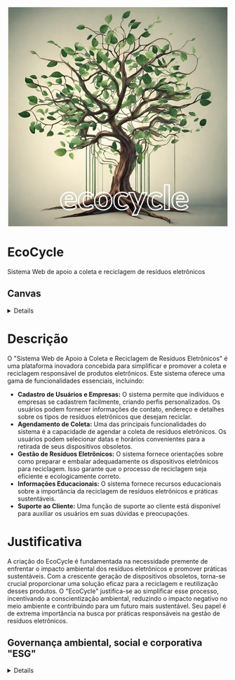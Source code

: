
<div align="center">
  <img src="https://github.com/ronaldllima/Projeto-EcoCycle/blob/main/ecoCycle.png">
</div>

<div align="left">
  <h1>EcoCycle</h1> 
  Sistema Web de apoio a coleta e reciclagem de resíduos eletrônicos
</div>

##  Canvas
<details>
  
  ![Canvas](canvas.png) 
  
</details>

<div align="left">
  <h1>Descrição</h1>
  <p>O "Sistema Web de Apoio à Coleta e Reciclagem de Resíduos Eletrônicos" é uma plataforma inovadora concebida para simplificar e promover a coleta e reciclagem responsável de produtos eletrônicos. Este sistema oferece uma gama de funcionalidades essenciais, incluindo: 
</p>
  <ul>
    <li>
      <b>Cadastro de Usuários e Empresas:</b> O sistema permite que indivíduos e empresas se cadastrem facilmente, criando perfis personalizados. Os usuários podem fornecer informações de contato, endereço e detalhes sobre os tipos de resíduos eletrônicos que desejam reciclar.
    </li>
    <li>
     <b>Agendamento de Coleta:</b> Uma das principais funcionalidades do sistema é a capacidade de agendar a coleta de resíduos eletrônicos. Os usuários podem selecionar datas e horários convenientes para a retirada de seus dispositivos obsoletos.
    </li>
    <!-- <li>
      <b>Acompanhamento da Coleta:</b> Os usuários podem acompanhar em o status da coleta agendada. Isso inclui informações sobre a rota da equipe de coleta, horário estimado de chegada e confirmação de coleta bem-sucedida.
    </li> -->
    <li>
      <b>Gestão de Resíduos Eletrônicos:</b> O sistema fornece orientações sobre como preparar e embalar adequadamente os dispositivos eletrônicos para reciclagem. Isso garante que o processo de reciclagem seja eficiente e ecologicamente correto.
    </li>
    <!-- <li>
      <b>Gestão de Contas:</b> Os usuários podem gerenciar suas informações de conta, visualizar histórico de coletas, agendar coletas futuras e atualizar suas preferências.
    </li> -->
    <li>
      <b>Informações Educacionais:</b> O sistema fornece recursos educacionais sobre a importância da reciclagem de resíduos eletrônicos e práticas sustentáveis.
    </li>
    <li>
      <b>Suporte ao Cliente:</b> Uma função de suporte ao cliente está disponível para auxiliar os usuários em suas dúvidas e preocupações.
    </li>
  </ul>
</div>

<div>
<h1>Justificativa</h1>
  <p>
    A criação do EcoCycle é fundamentada na necessidade premente de enfrentar o impacto ambiental dos resíduos eletrônicos e promover práticas sustentáveis. Com a crescente geração de dispositivos obsoletos, torna-se crucial proporcionar uma solução eficaz para a reciclagem e reutilização desses produtos. O "EcoCycle" justifica-se ao simplificar esse processo, incentivando a conscientização ambiental, reduzindo o impacto negativo no meio ambiente e contribuindo para um futuro mais sustentável. Seu papel é de extrema importância na busca por práticas responsáveis na gestão de resíduos eletrônicos.
  </p>
</div>

## Governança ambiental, social e corporativa "ESG"
<details>
  
### Ambiental (E - Environmental):
Eficiência Energética: Certifique-se de que o sistema seja desenvolvido de forma eficiente em termos de energia, minimizando o consumo de recursos e reduzindo a pegada de carbono.
Impacto Ambiental: Avalie e minimize o impacto ambiental do sistema, especialmente em relação ao consumo de energia e ao uso de materiais.
Reciclagem Eletrônica: Promova ativamente a reciclagem eletrônica entre os usuários, destacando os benefícios ambientais da ação.

### Social (S - Social):
Inclusão e Acessibilidade: Garanta que o sistema seja acessível a todos, independentemente de suas habilidades, necessidades especiais ou origens culturais.
Diversidade e Igualdade: Promova uma cultura de diversidade e inclusão em toda a equipe de projeto e em suas práticas de contratação.
Impacto Social Positivo: Considere como o sistema pode ter um impacto positivo nas comunidades locais e nas partes interessadas.

### Governança (G - Governance):
Transparência: Mantenha uma comunicação transparente com todas as partes interessadas sobre o progresso do projeto, seus objetivos e seu impacto.
Ética Empresarial: Garanta que todas as atividades do projeto estejam em conformidade com os mais altos padrões éticos e legais.
Gestão de Riscos: Implemente uma sólida gestão de riscos que identifique e aborde questões de conformidade, segurança e integridade de dados.
</details>




<!---
# Apresentação
<details>

O EcoCycle é muito mais do que um sistema web de coleta e reciclagem de produtos eletrônicos; é uma poderosa plataforma que nos impulsiona rumo a um futuro mais verde e sustentável. Em um mundo onde a preservação do meio ambiente tornou-se uma prioridade inegociável, nossa missão é proporcionar uma solução inovadora para enfrentar o desafio crescente do descarte inadequado de resíduos eletrônicos.
Ao longo dos anos, testemunhamos o impacto negativo do descarte irresponsável de produtos eletrônicos: poluição do solo, contaminação de rios e danos à saúde pública. Reconhecendo a urgência dessa questão, o EcoCycle nasceu para ser parte da mudança. Nossa visão é construir um mundo em que a reciclagem e o reaproveitamento de materiais se tornem parte intrínseca da nossa cultura.
O que nos diferencia é o compromisso com a simplicidade e a eficiência. O EcoCycle foi projetado para ser intuitivo e acessível a todos, desde indivíduos que desejam descartar seus dispositivos eletrônicos antigos até empresas que buscam adotar práticas sustentáveis. Com apenas alguns cliques, nossos usuários podem localizar pontos de coleta próximos, aprender sobre os produtos aceitos e seus processos de reciclagem, e acompanhar o impacto positivo de suas ações no meio ambiente.
Nosso sistema é movido pelo poder da informação e da conscientização. Acreditamos que ao fornecer informações detalhadas sobre a importância da reciclagem, os impactos negativos do descarte inadequado e os benefícios da economia circular, estamos capacitando nossos usuários a fazerem escolhas responsáveis e sustentáveis. O EcoCycle é mais do que uma plataforma, é uma jornada de transformação ambiental.
Contamos com uma equipe dedicada e engajada que trabalha incansavelmente para aprimorar o sistema e fortalecer parcerias com empresas de coleta e órgãos governamentais. Nossos stakeholders são essenciais para o sucesso dessa empreitada, e juntos formamos uma comunidade comprometida em fazer a diferença.
Ao escolher o EcoCycle, você não apenas contribui para a preservação do meio ambiente, mas também se torna um agente ativo de mudança. Juntos, podemos criar um mundo onde a coleta e reciclagem de produtos eletrônicos sejam práticas comuns e essenciais. Vamos caminhar juntos rumo a um futuro mais limpo, sustentável e promissor.
Seja bem-vindo ao EcoCycle - onde sustentabilidade, inovação e consciência ambiental se encontram para moldar um mundo melhor para as gerações futuras. Junte-se a nós nessa jornada e faça parte dessa revolução verde!
EcoCycle: Contribuindo para um Mundo Mais Sustentável!

</details>

## Declaração de Escopo do Projeto 
<details>

### Título: EcoCycle

Descrição: O projeto consiste na criação de um sistema web que permita a coleta e reciclagem de produtos eletrônicos de forma segura e sustentável. O sistema será acessível por meio de um site, onde os usuários poderão se cadastrar, informar dados dos produtos eletrônicos que desejam descartar, agendar a coleta e acompanhar o status do processo de coleta e reciclagem.

Patrocinador (Cliente): Empresa de reciclagem de produtos eletrônicos "ReciclaTech Ltda."

## Equipe:
- Gerente de Projeto
- Analista de Requisitos
- Designer de Interfaces
- Desenvolvedores Web
- Testadores de Qualidade

## Objetivos:
- Criar um sistema web para coleta e reciclagem de produtos eletrônicos de forma segura e sustentável;
- Permitir o cadastro e o agendamento de coleta pelos usuários;
- Facilitar o acompanhamento do processo de coleta e reciclagem pelos usuários;
- Contribuir para a preservação do meio ambiente por meio da reciclagem adequada de produtos eletrônicos;

## Justificativa: 
A crescente produção de lixo eletrônico tem se tornado um grande problema ambiental em todo o mundo, e a reciclagem adequada desses produtos é fundamental para a preservação do meio ambiente. O sistema web de coleta e reciclagem de produtos eletrônicos tem como objetivo contribuir para a solução desse problema, tornando o processo de descarte mais fácil, seguro e sustentável.

## Fatores de sucesso:
- Funcionamento adequado do sistema web, sem falhas ou erros;
- Coleta e reciclagem efetiva dos produtos eletrônicos cadastrados pelos usuários;
- Satisfação dos usuários com o sistema.



## Restrições:
- Disponibilidade limitada de recursos financeiros para o desenvolvimento do projeto;
- Prazo limitado para a conclusão do projeto.

## Premissas:
- Os usuários serão responsáveis por fornecer informações corretas e precisas sobre os produtos eletrônicos que desejam descartar;
- A empresa de reciclagem de produtos eletrônicos ReciclaTech Ltda. será responsável pelo processo de reciclagem dos produtos coletados.

## Exclusões específicas:
- Não será feita a coleta de produtos eletrônicos fora do território nacional;
- Não serão aceitos produtos eletrônicos em mau estado de conservação.

## Entregas principais:
- Documentação de requisitos do sistema web;
- Design de interfaces do sistema web;
- Código fonte do sistema web;
- Testes de qualidade do sistema web.
- Orçamento previsto: R$ 150.000,00

## Marcos principais:
- Conclusão da documentação de requisitos: 15/06/2023
- Conclusão do design de interfaces: 30/06/2023
- Conclusão do desenvolvimento do sistema web: 30/09/2023
- onclusão dos testes de qualidade: 15/10/2023
- Lançamento do sistema web: 01/11/2023

## Critérios de aceitação do projeto:
- O desenvolvimento do aplicativo web deverá ser concluído no prazo de 12 meses estipulado.
- O aplicativo web deverá atender a todos os critérios definidos na documentação de requisitos.
- O aplicativo web deverá oferecer recursos para o gerenciamento de registros de usuários, empresas parceiras, produtos eletrônicos, pontos de coleta e informações de   reciclagem.
- O aplicativo web deverá permitir que os usuários agendem a coleta de produtos eletrônicos e visualizem os pontos de coleta mais próximos.
- O aplicativo web deverá fornecer relatórios precisos sobre a quantidade de produtos coletados e reciclados.
- O aplicativo web deverá possuir uma interface intuitiva e de fácil utilização para os usuários.
- A segurança do aplicativo web deverá ser uma prioridade para garantir a proteção dos dados de usuários e empresas parceiras.
- O aplicativo web deverá ser escalável para suportar uma grande quantidade de usuários e empresas parceiras.
- O aplicativo web deverá estar em conformidade com todas as leis e regulamentações ambientais aplicáveis.
- Antes do lançamento, o aplicativo web deverá passar por testes abrangentes para assegurar sua funcionalidade e qualidade.
  
</details>




## Stakeholders do Projeto:
<details>
  
1. Cliente/Patrocinador: Empresa de reciclagem de produtos eletrônicos "ReciclaTech Ltda.", responsável por fornecer os recursos financeiros para o desenvolvimento do projeto e interessada em implementar o sistema web de coleta e reciclagem.
2. Usuários: Indivíduos e empresas que desejam descartar corretamente produtos eletrônicos. Eles utilizarão o sistema web para cadastrar os produtos, agendar a coleta e acompanhar o processo de reciclagem.
3. Equipe de Desenvolvimento: Engloba gerente de projeto, analista de requisitos, designer de interfaces, desenvolvedores web e testadores de qualidade. Eles são responsáveis por desenvolver, testar e implementar o sistema web.
4. Parceiros de Coleta: Empresas ou organizações que serão responsáveis pela coleta dos produtos eletrônicos agendados pelos usuários. Podem incluir empresas de logística ou serviços de reciclagem.
5. Gestores Ambientais: Representantes de órgãos governamentais ou organizações ambientais envolvidas na regulamentação e fiscalização da coleta e reciclagem de produtos eletrônicos.
6. Instituições de Caridade: Entidades que poderão receber as doações dos pontos obtidos pelos usuários por meio do descarte correto de produtos eletrônicos. Essas instituições podem beneficiar-se das doações recebidas.
7. Fornecedores de Hardware e Software: Empresas ou fornecedores de tecnologia que possam fornecer os recursos necessários para a infraestrutura e hospedagem do sistema web.
8. Sociedade e Meio Ambiente: Stakeholders indiretos que são afetados positivamente pelo projeto, pois a correta coleta e reciclagem de produtos eletrônicos contribui para a preservação ambiental e redução de resíduos.
  
</details>


## A Política Nacional de Resíduos Sólidos:
<details>
  
>A Política Nacional de Resíduos Sólidos (Lei nº 12.305/2010) é uma legislação brasileira que estabelece diretrizes e responsabilidades para a gestão adequada dos resíduos sólidos, incluindo os produtos eletrônicos. A PNRS tem como objetivo principal promover a preservação da saúde pública, da qualidade ambiental e o desenvolvimento sustentável.

### A PNRS estabelece diversas diretrizes e instrumentos que são relevantes para o projeto de coleta e reciclagem de produtos eletrônicos. Alguns pontos importantes incluem:
1. Responsabilidade Compartilhada: A PNRS estabelece que a responsabilidade pelo ciclo de vida dos produtos e embalagens é compartilhada entre fabricantes, importadores, distribuidores, comerciantes, consumidores e o poder público. Isso significa que os fabricantes e importadores de produtos eletrônicos têm a responsabilidade de estruturar e implementar sistemas de logística reversa, visando a coleta e reciclagem adequada desses produtos após o seu descarte pelos consumidores.
2. Logística Reversa: A PNRS estabelece a obrigatoriedade da implementação da logística reversa para produtos eletrônicos. Isso significa que os fabricantes e importadores têm a responsabilidade de criar e disponibilizar sistemas de coleta e reciclagem para esses produtos, garantindo que eles sejam adequadamente destinados após o descarte pelo usuário final.
3. Planos de Gerenciamento de Resíduos Sólidos: A PNRS prevê que os municípios e o Distrito Federal elaborem seus Planos de Gerenciamento de Resíduos Sólidos, que devem incluir ações e metas para a coleta seletiva, a destinação adequada dos resíduos e a promoção da inclusão social e cooperativas de catadores. Esses planos são importantes para garantir a integração do projeto de coleta e reciclagem de produtos eletrônicos dentro do contexto da gestão dos resíduos sólidos localmente.
### Além da PNRS, é importante considerar outras leis e regulamentações aplicáveis ao projeto, como:
1. Lei de Crimes Ambientais (Lei nº 9.605/1998): Estabelece sanções penais e administrativas para condutas lesivas ao meio ambiente, incluindo o descarte inadequado de resíduos sólidos e produtos eletrônicos.
2. Normas Técnicas ABNT: A Associação Brasileira de Normas Técnicas (ABNT) possui normas relacionadas à gestão ambiental, resíduos sólidos e logística reversa, que podem ser utilizadas como referência para o desenvolvimento do sistema web.
3. Regulamentações estaduais e municipais: É importante considerar as leis e regulamentos específicos de cada estado e município onde o projeto será implementado, pois podem existir normas adicionais ou particularidades regionais relacionadas à gestão de resíduos sólidos.
   
</details>


## Sistema Web de apoio a coleta e reciclagem de produtos eletrônicos
<details>
  
### Documentação de Requisitos para o Sistema Web de Coleta e Reciclagem de Produtos Eletrônicos:

> - Requisito: Cadastro de usuários
Categoria: Funcional
Descrição: O sistema deve permitir que usuários se cadastrem informando dados como nome, endereço, e-mail e senha para acesso ao sistema.
Prioridade: Alta

> - Requisito: Cadastro de produtos eletrônicos
Categoria: Funcional
Descrição: O sistema deve permitir que usuários cadastrados informem dados dos produtos eletrônicos que desejam descartar, como marca, modelo, ano de fabricação e condições do produto.
Prioridade: Alta

> - Requisito: Agendamento de coleta
Categoria: Funcional
Descrição: O sistema deve permitir que usuários agendem a coleta dos produtos eletrônicos cadastrados, informando a data, horário e local da coleta.
Prioridade: Média

> - Requisito: Rastreamento da coleta
Categoria: Funcional
Descrição: O sistema deve permitir que usuários acompanhem o status da coleta dos produtos eletrônicos agendados, desde o momento do agendamento até a conclusão da coleta.
Prioridade: Média

> - Requisito: Pontuação por descarte correto
Categoria: Funcional
Descrição: O sistema deve atribuir pontos aos usuários que descartarem corretamente os produtos eletrônicos, que poderão ser utilizados em benefício próprio ou em doações a instituições de caridade.
Prioridade: Baixa

> - Requisito: Relatórios de coleta e reciclagem
Categoria: Não Funcional
Descrição: O sistema deve permitir a geração de relatórios sobre a quantidade e tipos de produtos eletrônicos coletados e reciclados, para fins de controle e gestão ambiental.
Prioridade: Alta

> - Requisito: Segurança da informação
Categoria: Não Funcional
Descrição: O sistema deve garantir a segurança dos dados dos usuários e das informações de coleta e reciclagem, por meio de criptografia e outras medidas de segurança.
Prioridade: Alta

> - Requisito: Integração com redes sociais
Categoria: Não Funcional
Descrição: O sistema deve permitir a integração com redes sociais, para que usuários possam compartilhar informações sobre a iniciativa e incentivar mais pessoas a aderirem ao projeto.
Prioridade: Baixa

</details>

## Estrutura Analítica do Projeto (EAP):

<details>

- Início do Projeto
  - Definição do Escopo
  - Levantamento de Requisitos
  - Análise de Viabilidade
  - Plano de Gerenciamento do Projeto
  - Plano de Gerenciamento de tempo
  - Plano de gerenciamento de custo
  - Plano de gerenciamento de riscos
    
- Planejamento e Design
  - Planejamento do Cronograma
  - Planejamento de Recursos
  - Planejamento de Custos
  - Design da Arquitetura do Sistema
  - Design da Interface do Usuário
  - Planejamento de Testes
    
- Desenvolvimento
  - Software funcional
  - Versões ou releases
  - Documentação
  - Protótipos
  - Relatórios de progresso
    
- Testes e Validação
  - Testes de Unidade
  - Testes de Integração
  - Testes de Aceitação
  - Testes de Desempenho
  - Validação do Sistema
    
- Implantação e Lançamento
  - Preparação do Ambiente de Produção
  - Migração de Dados
  - Treinamento de Usuários
  - Lançamento do Sistema
  - Monitoramento e Ajustes Iniciais
    
- Encerramento do Projeto
  - Documentação Final do Projeto
  - Relatório de Lições Aprendidas
  - Encerramento Administrativo
  
</details>

## Gerenciamento de Tempo:
<details>

Análise de Requisitos (Duração: 2 semanas)
Sequência: Essa atividade é realizada no início do projeto, antes do planejamento detalhado.
Profissionais envolvidos: Analistas de Negócios, Stakeholders


Planejamento do Projeto (Duração: 1 semana)
Sequência: Após a conclusão da análise de requisitos, inicia-se o planejamento do projeto.
Profissionais envolvidos: Gerente de Projeto, Equipe de Desenvolvimento, Analistas de Negócios


Design e Prototipagem do Sistema (Duração: 3 semanas)
Sequência: O design e prototipagem ocorrem após a definição do escopo e requisitos.
Profissionais envolvidos: Designers de UX/UI, Desenvolvedores Front-end

Desenvolvimento do Sistema (Duração: 12 semanas)
Sequência: Após a aprovação do design, inicia-se o desenvolvimento do sistema.
Profissionais envolvidos: Desenvolvedores Full-stack, Desenvolvedores Back-end


Testes e Depuração (Duração: 4 semanas)
Sequência: Após a conclusão do desenvolvimento, os testes e depuração são realizados.
Profissionais envolvidos: Equipe de Controle de Qualidade, Desenvolvedores

Implementação e Integração (Duração: 2 semanas)
Sequência: Após os testes, a implementação e integração do sistema ocorrem.
Profissionais envolvidos: Equipe de Desenvolvimento, Analistas de Negócios

Treinamento e Capacitação (Duração: 1 semana)
Sequência: O treinamento ocorre antes do lançamento oficial do sistema.
Profissionais envolvidos: Equipe de Desenvolvimento, Treinadores

Lançamento e Divulgação (Duração: 1 semana)
Sequência: Após o treinamento, ocorre o lançamento e divulgação do EcoCycle+.
Profissionais envolvidos: Equipe de Marketing, Gerente de Projeto

Monitoramento e Suporte (Contínuo)
Sequência: Após o lançamento, o monitoramento e suporte são contínuos.
Profissionais envolvidos: Equipe de Suporte, Equipe de Desenvolvimento
  
</details>

## Gerenciamento do Custo do Projeto:
<details>

Desenvolvimento de Software:
Contratação de uma equipe de desenvolvimento de software (full-stack, front-end e back-end): $100.000

Design e Prototipagem:
Serviços de design de interfaces gráficas e experiência do usuário (UX/UI): $30.000

Infraestrutura e Hospedagem:
Aquisição de servidores e infraestrutura de hospedagem em nuvem: $20.000

Testes e Controle de Qualidade:
Contratação de uma equipe de controle de qualidade para testes do sistema: $15.000

Treinamento e Capacitação:
Treinamento da equipe de suporte e capacitação de parceiros de coleta: $10.000

Marketing e Divulgação:
Campanhas de lançamento e divulgação do EcoCycle+: $25.000

Licenças de Software e Ferramentas:
Aquisição de licenças de software e ferramentas de desenvolvimento: $5.000

Gerenciamento do Projeto:
Recursos alocados para a gestão e coordenação do projeto: $15.000

Suporte e Manutenção:
Custos para a equipe de suporte e manutenção contínua do sistema: $10.000 (por ano)

Total Estimado: $230.000
  
</details>

## Gerenciamento de Pessoas do Projeto:
<details>

Usuários Finais:
Indivíduos e empresas utilizarão o sistema para realizar o descarte e a reciclagem de produtos eletrônicos. São os principais beneficiários do sistema.

Equipe de Desenvolvimento:
Desenvolvedores de software, engenheiros de software, designers de UX/UI e analistas de sistemas que trabalharão para criar e aprimorar o sistema EcoCycle+.

Gerente de Projeto:
Responsável pelo planejamento, coordenação e execução do projeto EcoCycle+. Ele/ela garante que o projeto seja concluído dentro do prazo e do orçamento estabelecidos, além de coordenar as atividades das diferentes equipes envolvidas.

Equipe de Suporte Técnico:
Profissionais encarregados de fornecer suporte técnico aos usuários, ajudando a solucionar problemas, responder a dúvidas e garantir uma experiência positiva para os usuários do sistema.

Equipe de Marketing e Comunicação:
Responsáveis por desenvolver e executar estratégias de marketing para divulgar o EcoCycle+ e aumentar sua adoção. Eles promovem o sistema em diferentes canais e trabalham para conscientizar o público sobre a importância da reciclagem eletrônica.

Parceiros de Coleta e Reciclagem:
Representantes das empresas de coleta de resíduos eletrônicos e centros de reciclagem que colaboram com o EcoCycle+. Eles atuam na coleta, transporte e tratamento adequado dos resíduos eletrônicos.

Equipe de Controle de Qualidade:
Responsável por garantir que o sistema atenda aos padrões de qualidade e funcione conforme o esperado. Eles realizam testes e revisões para identificar e corrigir possíveis falhas.

Investidores e Patrocinadores:
Pessoas físicas ou jurídicas que forneçam recursos financeiros para o desenvolvimento e operação contínua do sistema.

Administradores e Gestores:
Profissionais responsáveis por administrar e gerenciar a operação e manutenção do sistema, garantindo sua disponibilidade e eficiência.

Equipe de Conscientização Ambiental:
Profissionais encarregados de promover a conscientização ambiental e educar os usuários sobre a importância da reciclagem e da sustentabilidade.

</details>

## Gerenciamento dos Riscos do Projeto:
<details>

### Risco Tecnológico:<br>
Dificuldades técnicas podem surgir durante o desenvolvimento do sistema, como incompatibilidade de tecnologias, problemas de integração ou falhas na infraestrutura.<br>
**Impacto Potencial**: Atrasos no desenvolvimento, aumento dos custos e comprometimento da qualidade do sistema.<br>
**Medidas de Mitigação**: Realizar uma análise detalhada dos requisitos técnicos antes do início do projeto, envolver especialistas em tecnologia e realizar testes rigorosos durante o desenvolvimento.

Risco de Segurança:<br>
Vulnerabilidades de segurança no sistema podem permitir acesso não autorizado, vazamento de informações confidenciais ou ataques cibernéticos.<br>
**Impacto Potencial**: Danos à reputação da plataforma, violação da privacidade dos usuários e possíveis litígios legais.<br>
**Medidas de Mitigação**: Implementar práticas de segurança cibernética robustas, realizar auditorias de segurança e manter-se atualizado sobre as melhores práticas de proteção de dados.

Risco de Adoção:<br>
Baixa aceitação por parte dos usuários e empresas, resultando em baixo engajamento com a plataforma e baixo volume de coletas.<br>
**Impacto Potencial**: Redução do impacto ambiental esperado, baixo retorno do investimento e inviabilidade do projeto.<br>
**Medidas de Mitigação**: Realizar pesquisas de mercado para entender as necessidades dos usuários, desenvolver uma interface intuitiva e promover campanhas de conscientização sobre a importância da reciclagem.

Risco de Parcerias:<br>
Possíveis dificuldades em estabelecer parcerias com empresas de coleta de resíduos eletrônicos ou órgãos governamentais.<br>
**Impacto Potencial**: Restrição do alcance do projeto, falta de pontos de coleta e dificuldade em garantir a reciclagem adequada.<br>
**Medidas de Mitigação**: Investir em networking com empresas e instituições, oferecer incentivos para parcerias e apresentar os benefícios mútuos da colaboração.

Risco Financeiro:<br>
Aumento dos custos de desenvolvimento, infraestrutura e operação, ultrapassando o orçamento previsto.<br>
**Impacto Potencial**: Restrição de recursos, possível inviabilidade financeira do projeto e redução da qualidade do sistema.<br>
**Medidas de Mitigação**: Realizar uma estimativa financeira detalhada, revisar regularmente o orçamento, considerar alternativas de financiamento e planejar contingências.

Risco de Concorrência:<br>
Descrição: Possibilidade de surgimento de outros sistemas ou soluções concorrentes no mercado.<br>
**Impacto Potencial**: Redução da participação de mercado, necessidade de diferenciação e aumento da pressão para inovação.<br>
**Medidas de Mitigação**: Acompanhar o mercado, identificar pontos fortes e fracos da concorrência, e buscar constantemente inovar e melhorar a plataforma.
  
</details>

## Gerenciamento das Partes Interessadas:
<details>

  
Usuários Finais:
Indivíduos e empresas utilizam o EcoCycle+ para apoio no descarte de produtos eletrônicos de forma sustentável.

Empresas de Coleta de Resíduos Eletrônicos:
Empresas especializadas na coleta e transporte de resíduos eletrônicos para os centros de reciclagem.

Órgãos Governamentais:
Agências governamentais responsáveis por políticas e regulamentações ambientais e de reciclagem.

Equipe de Desenvolvimento do Projeto:
Profissionais envolvidos no desenvolvimento do sistema EcoCycle+, incluindo desenvolvedores, designers e analistas.

Equipe de Suporte:
Profissionais encarregados de fornecer suporte técnico e atendimento ao cliente para os usuários do sistema.

Gerente de Projeto:
Responsável pela gestão geral do projeto, coordenação das equipes e garantia do cumprimento dos objetivos.

Investidores e Patrocinadores:
Pessoas físicas ou jurídicas que forneçam recursos financeiros para o desenvolvimento do sistema.

Meio Ambiente e Comunidade Local:
A comunidade local e o meio ambiente como um todo, que se beneficiam da redução do descarte inadequado de resíduos eletrônicos.

Parceiros e Instituições de Reciclagem:
Empresas ou organizações que recebem os resíduos eletrônicos coletados pelo sistema EcoCycle+ para reciclagem e reutilização.

Organizações Ambientais:
Entidades que atuam na defesa e preservação do meio ambiente, apoiando iniciativas sustentáveis como o EcoCycle+.

</details>

## Gerenciamento de qualidade:
<details>

Experiência do Usuário (UX):
Interface amigável e intuitiva para facilitar a navegação e utilização do sistema.
Resposta rápida e eficiente às ações dos usuários, garantindo uma experiência sem problemas.

Funcionalidades Confiáveis:
Todas as funcionalidades devem operar conforme o esperado, sem erros ou comportamentos inesperados.
Testes rigorosos para validar o funcionamento de cada funcionalidade antes do lançamento.

Segurança dos Dados:
Implementação de medidas de segurança para proteger os dados dos usuários, garantindo privacidade e confidencialidade.
Criptografia e autenticação para evitar acesso não autorizado e proteger informações sensíveis.

Conformidade Regulatória:
Cumprimento das regulamentações e leis pertinentes relacionadas à coleta e reciclagem de produtos eletrônicos.
Garantia de que o sistema atenda a todas as normas e diretrizes ambientais e de proteção ao consumidor.

Desempenho e Escalabilidade:
Certificar-se de que o sistema suporte a demanda crescente de usuários sem degradar o desempenho.
Monitoramento contínuo do desempenho do sistema e otimização quando necessário.

Testes e Controle de Qualidade:
Realização de testes abrangentes durante todo o desenvolvimento para identificar e corrigir falhas.
Revisões e auditorias regulares para garantir a conformidade com os padrões de qualidade.

Feedback dos Usuários:
Coleta e análise do feedback dos usuários para identificar áreas de melhoria e realizar atualizações relevantes.

Atualizações e Manutenção:
Realização de atualizações periódicas para corrigir bugs, adicionar novas funcionalidades e melhorar a performance.
Monitoramento e manutenção contínuos para garantir o funcionamento adequado do sistema ao longo do tempo.

Sustentabilidade:
Consideração da sustentabilidade em todas as fases do projeto, desde a construção até a operação, com foco na redução do impacto ambiental.

Conformidade com Padrões de Desenvolvimento:
Adesão a padrões de desenvolvimento de software para garantir a qualidade do código e facilitar a manutenção futura.

</details>
-->
